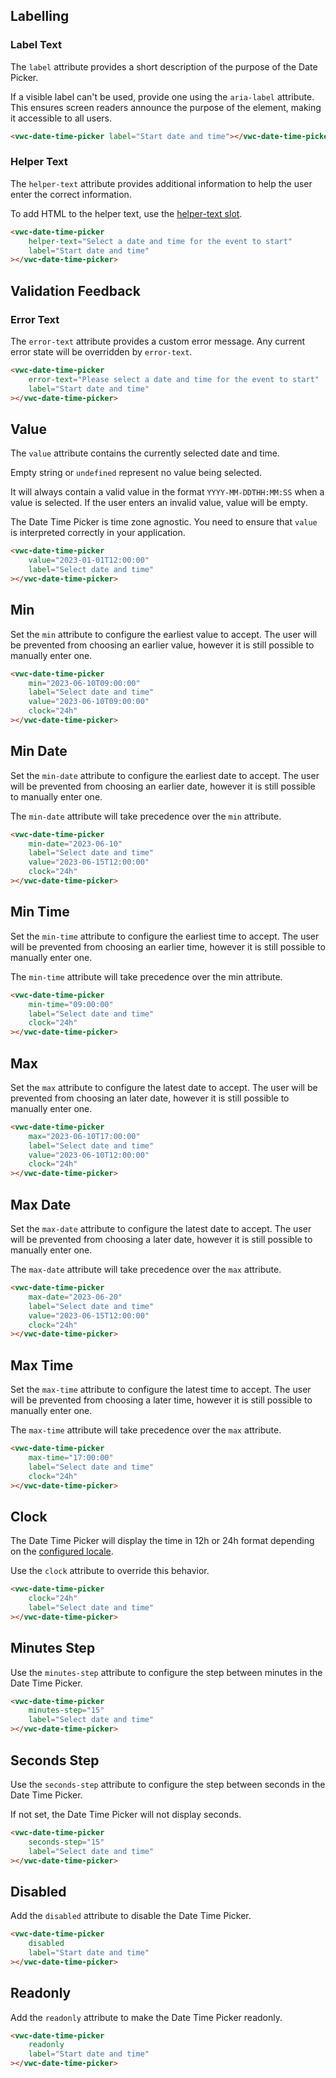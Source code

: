 ## Labelling

### Label Text

The `label` attribute provides a short description of the purpose of the Date Picker.

<vwc-note connotation="information" icon="accessibility-line" headline="Accessibility Tip">

If a visible label can't be used, provide one using the <nobr><code>aria-label</code></nobr> attribute. This ensures screen readers announce the purpose of the element, making it accessible to all users.
</vwc-note>

```html preview 460px
<vwc-date-time-picker label="Start date and time"></vwc-date-time-picker>
```

### Helper Text

The `helper-text` attribute provides additional information to help the user enter the correct information.

To add HTML to the helper text, use the [helper-text slot](/components/date-time-picker/code/#helper-text-slot).

```html preview 460px
<vwc-date-time-picker
	helper-text="Select a date and time for the event to start"
	label="Start date and time"
></vwc-date-time-picker>
```

## Validation Feedback

### Error Text

The `error-text` attribute provides a custom error message. Any current error state will be overridden by `error-text`.

```html preview 460px
<vwc-date-time-picker
	error-text="Please select a date and time for the event to start"
	label="Start date and time"
></vwc-date-time-picker>
```

## Value

The `value` attribute contains the currently selected date and time.

Empty string or `undefined` represent no value being selected.

It will always contain a valid value in the format `YYYY-MM-DDTHH:MM:SS` when a value is selected. If the user enters an invalid value, value will be empty.

The Date Time Picker is time zone agnostic. You need to ensure that `value` is interpreted correctly in your application.

```html preview 460px
<vwc-date-time-picker
	value="2023-01-01T12:00:00"
	label="Select date and time"
></vwc-date-time-picker>
```

## Min

Set the `min` attribute to configure the earliest value to accept. The user will be prevented from choosing an earlier value, however it is still possible to manually enter one.

```html preview 460px
<vwc-date-time-picker
	min="2023-06-10T09:00:00"
	label="Select date and time"
	value="2023-06-10T09:00:00"
	clock="24h"
></vwc-date-time-picker>
```

## Min Date

Set the `min-date` attribute to configure the earliest date to accept. The user will be prevented from choosing an earlier date, however it is still possible to manually enter one.

The `min-date` attribute will take precedence over the `min` attribute.

```html preview 460px
<vwc-date-time-picker
	min-date="2023-06-10"
	label="Select date and time"
	value="2023-06-15T12:00:00"
	clock="24h"
></vwc-date-time-picker>
```

## Min Time

Set the `min-time` attribute to configure the earliest time to accept. The user will be prevented from choosing an earlier time, however it is still possible to manually enter one.

The `min-time` attribute will take precedence over the min attribute.

```html preview 460px
<vwc-date-time-picker
	min-time="09:00:00"
	label="Select date and time"
	clock="24h"
></vwc-date-time-picker>
```

## Max

Set the `max` attribute to configure the latest date to accept. The user will be prevented from choosing an later date, however it is still possible to manually enter one.

```html preview 460px
<vwc-date-time-picker
	max="2023-06-10T17:00:00"
	label="Select date and time"
	value="2023-06-10T12:00:00"
	clock="24h"
></vwc-date-time-picker>
```

## Max Date

Set the `max-date` attribute to configure the latest date to accept. The user will be prevented from choosing a later date, however it is still possible to manually enter one.

The `max-date` attribute will take precedence over the `max` attribute.

```html preview 460px
<vwc-date-time-picker
	max-date="2023-06-20"
	label="Select date and time"
	value="2023-06-15T12:00:00"
	clock="24h"
></vwc-date-time-picker>
```

## Max Time

Set the `max-time` attribute to configure the latest time to accept. The user will be prevented from choosing a later time, however it is still possible to manually enter one.

The `max-time` attribute will take precedence over the `max` attribute.

```html preview 460px
<vwc-date-time-picker
	max-time="17:00:00"
	label="Select date and time"
	clock="24h"
></vwc-date-time-picker>
```

## Clock

The Date Time Picker will display the time in 12h or 24h format depending on the [configured locale](/components/date-time-picker/code/#locales).

Use the `clock` attribute to override this behavior.

```html preview 460px
<vwc-date-time-picker
	clock="24h"
	label="Select date and time"
></vwc-date-time-picker>
```

## Minutes Step

Use the `minutes-step` attribute to configure the step between minutes in the Date Time Picker.

```html preview 460px
<vwc-date-time-picker
	minutes-step="15"
	label="Select date and time"
></vwc-date-time-picker>
```

## Seconds Step

Use the `seconds-step` attribute to configure the step between seconds in the Date Time Picker.

<vwc-note icon="info-line" connotation="information">

If not set, the Date Time Picker will not display seconds.

</vwc-note>

```html preview 460px
<vwc-date-time-picker
	seconds-step="15"
	label="Select date and time"
></vwc-date-time-picker>
```

## Disabled

Add the `disabled` attribute to disable the Date Time Picker.

```html preview
<vwc-date-time-picker
	disabled
	label="Start date and time"
></vwc-date-time-picker>
```

## Readonly

Add the `readonly` attribute to make the Date Time Picker readonly.

```html preview
<vwc-date-time-picker
	readonly
	label="Start date and time"
></vwc-date-time-picker>
```
